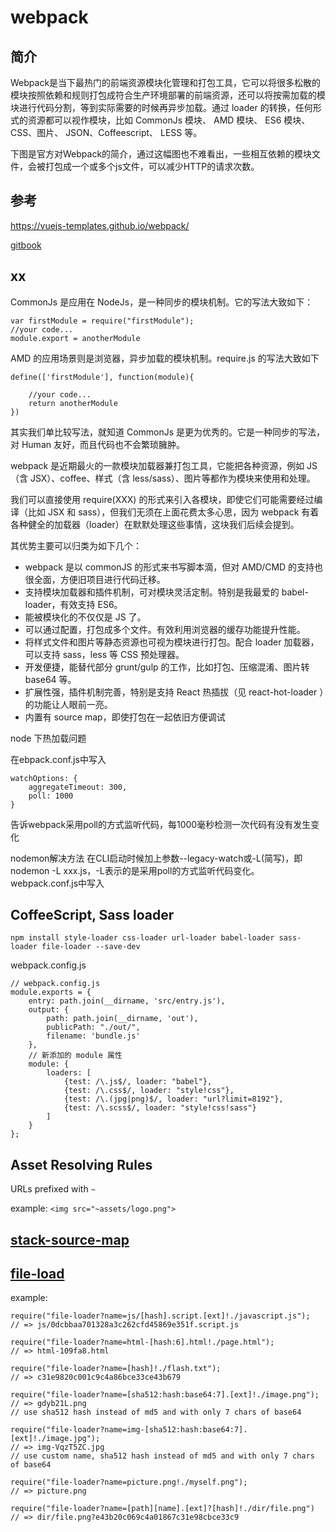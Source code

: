 webpack
===

简介
---

Webpack是当下最热门的前端资源模块化管理和打包工具，它可以将很多松散的模块按照依赖和规则打包成符合生产环境部署的前端资源，还可以将按需加载的模块进行代码分割，等到实际需要的时候再异步加载。通过 loader 的转换，任何形式的资源都可以视作模块，比如 CommonJs 模块、 AMD 模块、 ES6 模块、CSS、图片、 JSON、Coffeescript、 LESS 等。

下图是官方对Webpack的简介，通过这幅图也不难看出，一些相互依赖的模块文件，会被打包成一个或多个js文件，可以减少HTTP的请求次数。

参考
---

https://vuejs-templates.github.io/webpack/

[gitbook](https://github.com/hzh1990/vuejs-templates)

xx
---

CommonJs 是应用在 NodeJs，是一种同步的模块机制。它的写法大致如下：
```
var firstModule = require("firstModule");
//your code...
module.export = anotherModule
```

AMD 的应用场景则是浏览器，异步加载的模块机制。require.js 的写法大致如下
```
define(['firstModule'], function(module){

    //your code...
    return anotherModule
})
```

其实我们单比较写法，就知道 CommonJs 是更为优秀的。它是一种同步的写法，对 Human 友好，而且代码也不会繁琐臃肿。

webpack 是近期最火的一款模块加载器兼打包工具，它能把各种资源，例如 JS（含 JSX）、coffee、样式（含 less/sass）、图片等都作为模块来使用和处理。

我们可以直接使用 require(XXX) 的形式来引入各模块，即使它们可能需要经过编译（比如 JSX 和 sass），但我们无须在上面花费太多心思，因为 webpack 有着各种健全的加载器（loader）在默默处理这些事情，这块我们后续会提到。

其优势主要可以归类为如下几个：

- webpack 是以 commonJS 的形式来书写脚本滴，但对 AMD/CMD 的支持也很全面，方便旧项目进行代码迁移。
- 支持模块加载器和插件机制，可对模块灵活定制。特别是我最爱的 babel-loader，有效支持 ES6。
- 能被模块化的不仅仅是 JS 了。
- 可以通过配置，打包成多个文件。有效利用浏览器的缓存功能提升性能。
- 将样式文件和图片等静态资源也可视为模块进行打包。配合 loader 加载器，可以支持 sass，less 等 CSS 预处理器。
- 开发便捷，能替代部分 grunt/gulp 的工作，比如打包、压缩混淆、图片转 base64 等。
- 扩展性强，插件机制完善，特别是支持 React 热插拔（见 react-hot-loader ）的功能让人眼前一亮。
- 内置有 source map，即使打包在一起依旧方便调试

node 下热加载问题

在ebpack.conf.js中写入
```
watchOptions: {
    aggregateTimeout: 300,
    poll: 1000
}

```

告诉webpack采用poll的方式监听代码，每1000毫秒检测一次代码有没有发生变化

nodemon解决方法
在CLI启动时候加上参数--legacy-watch或-L(简写)，即nodemon -L xxx.js，-L表示的是采用poll的方式监听代码变化。webpack.conf.js中写入

## CoffeeScript, Sass loader

```
npm install style-loader css-loader url-loader babel-loader sass-loader file-loader --save-dev
```

webpack.config.js
```
// webpack.config.js
module.exports = {
    entry: path.join(__dirname, 'src/entry.js'),
    output: {
        path: path.join(__dirname, 'out'),
        publicPath: "./out/",
        filename: 'bundle.js'
    },
    // 新添加的 module 属性
    module: {
        loaders: [
            {test: /\.js$/, loader: "babel"},
            {test: /\.css$/, loader: "style!css"},
            {test: /\.(jpg|png)$/, loader: "url?limit=8192"},
            {test: /\.scss$/, loader: "style!css!sass"}
        ]
    }
};
```

## Asset Resolving Rules

URLs prefixed with `~`

example: `<img src="~assets/logo.png">`

## [stack-source-map](https://github.com/chemzqm/stack-source-map)

## [file-load](https://github.com/webpack-contrib/file-loader)

example:

```
require("file-loader?name=js/[hash].script.[ext]!./javascript.js");
// => js/0dcbbaa701328a3c262cfd45869e351f.script.js

require("file-loader?name=html-[hash:6].html!./page.html");
// => html-109fa8.html

require("file-loader?name=[hash]!./flash.txt");
// => c31e9820c001c9c4a86bce33ce43b679

require("file-loader?name=[sha512:hash:base64:7].[ext]!./image.png");
// => gdyb21L.png
// use sha512 hash instead of md5 and with only 7 chars of base64

require("file-loader?name=img-[sha512:hash:base64:7].[ext]!./image.jpg");
// => img-VqzT5ZC.jpg
// use custom name, sha512 hash instead of md5 and with only 7 chars of base64

require("file-loader?name=picture.png!./myself.png");
// => picture.png

require("file-loader?name=[path][name].[ext]?[hash]!./dir/file.png")
// => dir/file.png?e43b20c069c4a01867c31e98cbce33c9
```

